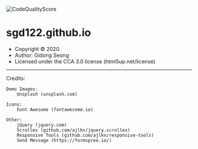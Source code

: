 ![CodeQualityScore](https://www.code-inspector.com/project/13031/score/svg)

# sgd122.github.io

- Copyright &copy; 2020
- Author: Gidong Seong
- Licensed under the CCA 3.0 license (html5up.net/license)

---

Credits:

    Demo Images:
    	Unsplash (unsplash.com)

    Icons:
    	Font Awesome (fontawesome.io)

    Other:
    	jQuery (jquery.com)
    	Scrollex (github.com/ajlkn/jquery.scrollex)
    	Responsive Tools (github.com/ajlkn/responsive-tools)
    	Send Message (https://formspree.io/)
